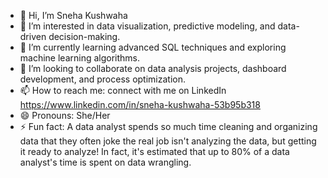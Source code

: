 - 👋 Hi, I’m Sneha Kushwaha
- 👀 I’m interested in data visualization, predictive modeling, and data-driven decision-making.
- 🌱 I’m currently learning advanced SQL techniques and exploring machine learning algorithms.
- 💞️ I’m looking to collaborate on data analysis projects, dashboard development, and process optimization.
- 📫 How to reach me: connect with me on LinkedIn https://www.linkedin.com/in/sneha-kushwaha-53b95b318
- 😄 Pronouns: She/Her
- ⚡ Fun fact: A data analyst spends so much time cleaning and organizing data that they often joke the real job isn't analyzing the data, but getting it ready to analyze! In fact, it's estimated that up to 80% of a data analyst's time is spent on data wrangling.
<!---
sneha730-Thv/sneha730-Thv is a ✨ special ✨ repository because its `README.md` (this file) appears on your GitHub profile.
You can click the Preview link to take a look at your changes.
--->
